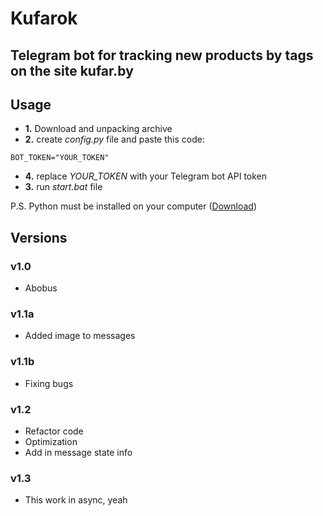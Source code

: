 # **Kufarok**
## Telegram bot for tracking new products by tags on the site kufar.by
## **Usage**

* **1.** Download and unpacking archive
* **2.** create *config.py* file and paste this code:
```
BOT_TOKEN="YOUR_TOKEN"
```
* **4.** replace *YOUR_TOKEN* with your Telegram bot API token
* **3.** run *start.bat* file

P.S. Python must be installed on your computer ([Download](https://www.python.org/downloads/))

## **Versions**

### **v1.0**
- Abobus

### **v1.1a**
- Added image to messages

### **v1.1b**
- Fixing bugs

### **v1.2**
- Refactor code
- Optimization
- Add in message state info

### **v1.3**
- This work in async, yeah


